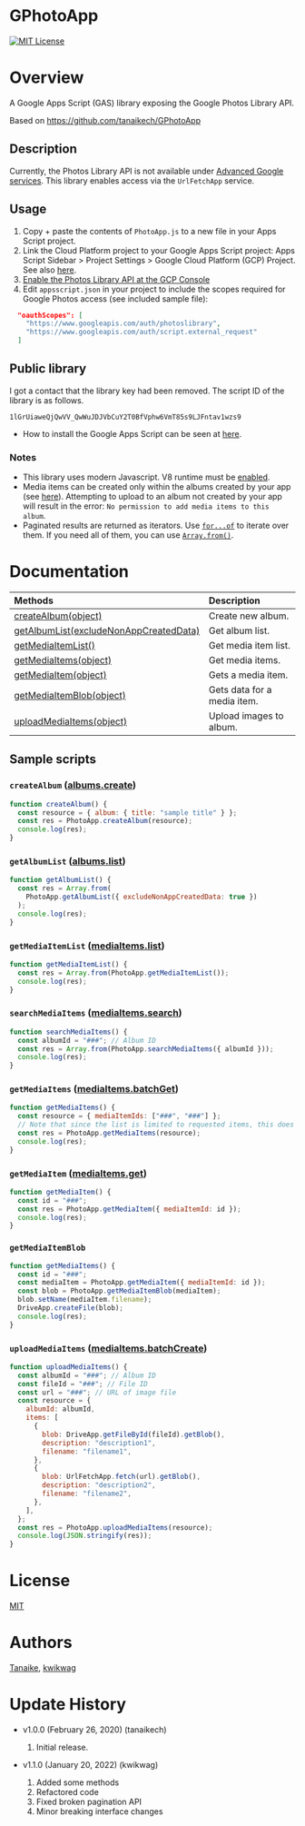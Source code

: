 # GPhotoApp

[![MIT License](http://img.shields.io/badge/license-MIT-blue.svg?style=flat)](LICENSE)

<a name="overview"></a>

# Overview

A Google Apps Script (GAS) library exposing the Google Photos Library API.

Based on https://github.com/tanaikech/GPhotoApp

<a name="description"></a>

## Description

Currently, the Photos Library API is not available under [Advanced Google services](https://developers.google.com/apps-script/guides/services/advanced). This library enables access via the `UrlFetchApp` service.

## Usage

1. Copy + paste the contents of `PhotoApp.js` to a new file in your Apps Script project.
1. Link the Cloud Platform project to your Google Apps Script project: Apps Script Sidebar > Project Settings > Google Cloud Platform (GCP) Project. See also [here](https://gist.github.com/tanaikech/e945c10917fac34a9d5d58cad768832c).
1. [Enable the Photos Library API at the GCP Console](https://console.developers.google.com/apis/library/photoslibrary.googleapis.com)
1. Edit `appsscript.json` in your project to include the scopes required for Google Photos access (see included sample file):

```json
  "oauthScopes": [
    "https://www.googleapis.com/auth/photoslibrary",
    "https://www.googleapis.com/auth/script.external_request"
  ]
```

## Public library

I got a contact that the library key had been removed. The script ID of the library is as follows.

```
1lGrUiaweQjQwVV_QwWuJDJVbCuY2T0BfVphw6VmT85s9LJFntav1wzs9
```

- How to install the Google Apps Script can be seen at [here](https://developers.google.com/apps-script/guides/libraries#add_a_library_to_your_script_project).

### Notes

- This library uses modern Javascript. V8 runtime must be [enabled](https://developers.google.com/apps-script/guides/v8-runtime).
- Media items can be created only within the albums created by your app (see [here](https://developers.google.com/photos/library/guides/upload-media#creating-media-item)). Attempting to upload to an album not created by your app will result in the error: `No permission to add media items to this album`.
- Paginated results are returned as iterators. Use [`for...of`](https://developer.mozilla.org/en-US/docs/Web/JavaScript/Reference/Statements/for...of) to iterate over them. If you need all of them, you can use [`Array.from()`](https://developer.mozilla.org/en-US/docs/Web/JavaScript/Reference/Global_Objects/Array/from).

# Documentation

| Methods                                                 | Description                 |
| :------------------------------------------------------ | :-------------------------- |
| [createAlbum(object)](#createalbum)                     | Create new album.           |
| [getAlbumList(excludeNonAppCreatedData)](#getalbumList) | Get album list.             |
| [getMediaItemList()](#getmediaitemList)                 | Get media item list.        |
| [getMediaItems(object)](#getmediaitems)                 | Get media items.            |
| [getMediaItem(object)](#getmediaitem)                   | Gets a media item.          |
| [getMediaItemBlob(object)](#getmediaitemblob)           | Gets data for a media item. |
| [uploadMediaItems(object)](#uploadmediaitems)           | Upload images to album.     |

<a name="usage"></a>

## Sample scripts

<a name="createalbum"></a>

### `createAlbum` ([albums.create](https://developers.google.com/photos/library/reference/rest/v1/albums/create))

```javascript
function createAlbum() {
  const resource = { album: { title: "sample title" } };
  const res = PhotoApp.createAlbum(resource);
  console.log(res);
}
```

<a name="getalbumList"></a>

### `getAlbumList` ([albums.list](https://developers.google.com/photos/library/reference/rest/v1/albums/list))

```javascript
function getAlbumList() {
  const res = Array.from(
    PhotoApp.getAlbumList({ excludeNonAppCreatedData: true })
  );
  console.log(res);
}
```

<a name="getmediaitemList"></a>

### `getMediaItemList` ([mediaItems.list](https://developers.google.com/photos/library/reference/rest/v1/mediaItems/list))

```javascript
function getMediaItemList() {
  const res = Array.from(PhotoApp.getMediaItemList());
  console.log(res);
}
```

<a name="getmediaitemList"></a>

### `searchMediaItems` ([mediaItems.search](https://developers.google.com/photos/library/reference/rest/v1/mediaItems/search))

```javascript
function searchMediaItems() {
  const albumId = "###"; // Album ID
  const res = Array.from(PhotoApp.searchMediaItems({ albumId }));
  console.log(res);
}
```

<a name="getmediaitems"></a>

### `getMediaItems` ([mediaItems.batchGet](https://developers.google.com/photos/library/reference/rest/v1/mediaItems/batchGet))

```javascript
function getMediaItems() {
  const resource = { mediaItemIds: ["###", "###"] };
  // Note that since the list is limited to requested items, this does not return an iterator.
  const res = PhotoApp.getMediaItems(resource);
  console.log(res);
}
```

<a name="getmediaitem"></a>

### `getMediaItem` ([mediaItems.get](https://developers.google.com/photos/library/reference/rest/v1/mediaItems/get))

```javascript
function getMediaItem() {
  const id = "###";
  const res = PhotoApp.getMediaItem({ mediaItemId: id });
  console.log(res);
}
```

<a name="getmediaitemblob"></a>

### `getMediaItemBlob`

```javascript
function getMediaItems() {
  const id = "###";
  const mediaItem = PhotoApp.getMediaItem({ mediaItemId: id });
  const blob = PhotoApp.getMediaItemBlob(mediaItem);
  blob.setName(mediaItem.filename);
  DriveApp.createFile(blob);
  console.log(res);
}
```

<a name="uploadmediaitems"></a>

### `uploadMediaItems` ([mediaItems.batchCreate](https://developers.google.com/photos/library/reference/rest/v1/mediaItems/batchCreate))

```javascript
function uploadMediaItems() {
  const albumId = "###"; // Album ID
  const fileId = "###"; // File ID
  const url = "###"; // URL of image file
  const resource = {
    albumId: albumId,
    items: [
      {
        blob: DriveApp.getFileById(fileId).getBlob(),
        description: "description1",
        filename: "filename1",
      },
      {
        blob: UrlFetchApp.fetch(url).getBlob(),
        description: "description2",
        filename: "filename2",
      },
    ],
  };
  const res = PhotoApp.uploadMediaItems(resource);
  console.log(JSON.stringify(res));
}
```

<a name="license"></a>

# License

[MIT](LICENSE)

<a name="author"></a>

# Authors

[Tanaike](https://tanaikech.github.io/about/), [kwikwag](https://github.com/kwikwag/GPhotoApp)

<a name="updatehistory"></a>

# Update History

- v1.0.0 (February 26, 2020) (tanaikech)

  1. Initial release.

- v1.1.0 (January 20, 2022) (kwikwag)

  1. Added some methods
  2. Refactored code
  3. Fixed broken pagination API
  4. Minor breaking interface changes
